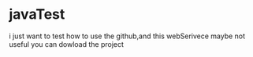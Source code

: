 # javaTest
i just want to test how to use the github,and this webSerivece maybe not useful
you can dowload the project 
